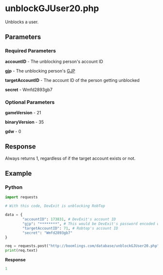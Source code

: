# unblockGJUser20.php

Unblocks a user.

## Parameters

### Required Parameters

**accountID** - The unblocking person's account ID

**gjp** - The unblocking person's [GJP](/topics/encryption/gjp.md)

**targetAccountID** - The account ID of the person getting unblocked

**secret** - Wmfd2893gb7

### Optional Parameters

**gameVersion** - 21

**binaryVersion** - 35

**gdw** - 0

## Response

Always returns 1, regardless of if the target account exists or not.

## Example

<!-- tabs:start -->

### **Python**

```py
import requests

# With this code, DevExit is unblocking RobTop

data = {
        "accountID": 173831, # DevExit's account ID
        "gjp": "********", # This would be DevExit's password encoded with GJP encryption
        "targetAccountID": 71, # Robtop's account ID
        "secret": "Wmfd2893gb7"
}

req = requests.post("http://boomlings.com/database/unblockGJUser20.php", data=data)
print(req.text)

```

**Response**

```py
1
```

<!-- tabs:end -->